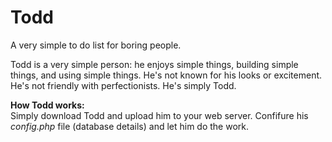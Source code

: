 # Todd
A very simple to do list for boring people. 

Todd is a very simple person: he enjoys simple things, building simple things, and using simple things. He's not known for his
looks or excitement. He's not friendly with perfectionists. He's simply Todd.  

<b>How Todd works:</b><br />
Simply download Todd and upload him to your web server. Confifure his <i>config.php</i> file (database details) and let him do the work.
